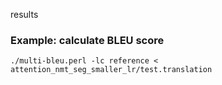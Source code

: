 results

### Example: calculate BLEU score
```
./multi-bleu.perl -lc reference < attention_nmt_seg_smaller_lr/test.translation
```
